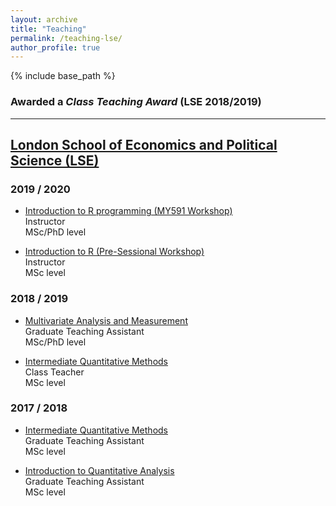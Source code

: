 ```yaml
---
layout: archive
title: "Teaching"
permalink: /teaching-lse/
author_profile: true
---
```


{% include base_path %}

### Awarded a <i>Class Teaching Award</i> (LSE 2018/2019)

______________

## [London School of Economics and Political Science (LSE)](http://www.lse.ac.uk/Methodology)

### 2019 / 2020

- [Introduction to R programming (MY591 Workshop)](http://www.lse.ac.uk/resources/calendar/courseGuides/MY/2019_MY591.htm)<br>
  Instructor<br>
  MSc/PhD level
  
- [Introduction to R (Pre-Sessional Workshop)](https://oliveirathiago.github.io/files/IntroR.html)<br>
  Instructor<br>
  MSc level
    
    
 ### 2018 / 2019
 
- [Multivariate Analysis and Measurement](http://www.lse.ac.uk/resources/calendar/courseGuides/MY/2019_MY455.htm)<br>
  Graduate Teaching Assistant<br>
  MSc/PhD level
  
- [Intermediate Quantitative Methods](http://www.lse.ac.uk/resources/calendar/courseGuides/MY/2019_MY465.htm)<br>
  Class Teacher<br>
  MSc level
    
    
 ### 2017 / 2018
 
- [Intermediate Quantitative Methods](http://www.lse.ac.uk/resources/calendar/courseGuides/MY/2019_MY465.htm)<br>
   Graduate Teaching Assistant<br>
   MSc level

- [Introduction to Quantitative Analysis](http://www.lse.ac.uk/resources/calendar/courseGuides/MY/2019_MY451.htm)<br>
  Graduate Teaching Assistant<br>
  MSc level
